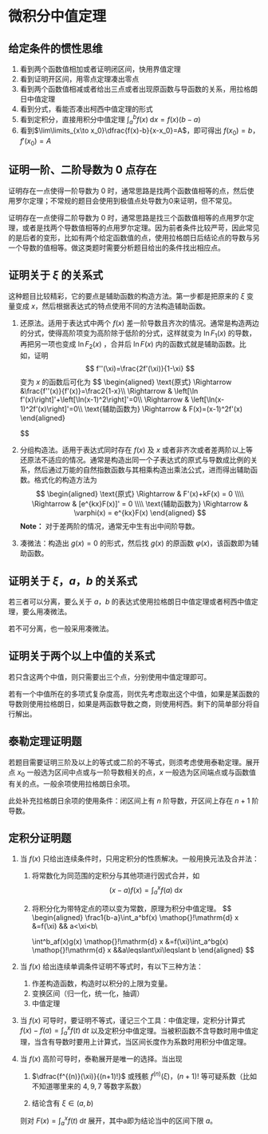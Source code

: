 # 微积分中值定理

## 给定条件的惯性思维

1. 看到两个函数值相加或者证明闭区间，快用界值定理
2. 看到证明开区间，用零点定理凑出零点
3. 看到两个函数值相减或者给出三点或者出现原函数与导函数的关系，用拉格朗日中值定理
4. 看到分式，看能否凑出柯西中值定理的形式
5. 看到定积分，直接用积分中值定理 $\displaystyle \int_{a}^{b} f(x) \mathop{}\!\mathrm{d} x=f(x)(b-a)$
6. 看到$\lim\limits_{x\to x_0}\dfrac{f(x)-b}{x-x_0}=A$，即可得出 $f(x_0)=b$，$f'(x_0)=A$

## 证明一阶、二阶导数为 $0$ 点存在

证明存在一点使得一阶导数为 $0$ 时，通常思路是找两个函数值相等的点，然后使用罗尔定理；不常规的题目会使用到极值点处导数为0来证明，但不常见。

证明存在一点使得二阶导数为 $0$ 时，通常思路是找三个函数值相等的点用罗尔定理，或者是找两个导数值相等的点用罗尔定理。因为前者条件比较严苛，因此常见的是后者的变形，比如有两个给定函数值的点，使用拉格朗日后结论点的导数与另一个导数的值相等。做这类题时需要分析题目给出的条件找出相应点。

## 证明关于 $\xi$ 的关系式

这种题目比较精彩，它的要点是辅助函数的构造方法。第一步都是把原来的 $\xi$ 变量变成 $x$，然后根据表达式的特点使用不同的方法构造辅助函数。

1. 还原法。适用于表达式中两个 $f(x)$ 差一阶导数且齐次的情况。通常是构造两边的分式，使得高阶项变为高阶除于低阶的分式，这样就变为 $\ln F_1(x)$ 的导数，再把另一项也变成 $\ln F_2(x)$ ，合并后 $\ln F(x)$ 内的函数式就是辅助函数。比如，证明
   $$
   f''(\xi)=\frac{2f'(\xi)}{1-\xi}
   $$
   变为 $x$ 的函数后可化为
   $$
   \begin{aligned}
      \text{原式} \Rightarrow &\frac{f''(x)}{f'(x)}=\frac2{1-x}\\\\
      \Rightarrow & \left[\ln f'(x)\right]'+\left[\ln(x-1)^2\right]'=0\\\\
      \Rightarrow & \left[\ln(x-1)^2f'(x)\right]'=0\\\\
      \text{辅助函数为} \Rightarrow & F(x)=(x-1)^2f'(x)
   \end{aligned}
   
   $$

2. 分组构造法。适用于表达式同时存在 $f(x)$ 及 $x$ 或者非齐次或者差两阶以上等还原法不适应的情况。通常是构造出同一个子表达式的原式与导数成比例的关系，然后通过万能的自然指数函数与其相乘构造出乘法公式，进而得出辅助函数。格式化的构造方法为
   $$
   \begin{aligned}
      \text{原式} \Rightarrow & F'(x)+kF(x) = 0 \\\\
      \Rightarrow & [e^{kx}F(x)]' = 0 \\\\
      \text{辅助函数为} \Rightarrow & \varphi(x) = e^{kx}F(x)
   \end{aligned}
   $$
   **Note：** 对于差两阶的情况，通常无中生有出中间阶导数。

3. 凑微法：构造出 $g(x)=0$ 的形式，然后找 $g(x)$ 的原函数 $\varphi(x)$，该函数即为辅助函数。

## 证明关于 $\xi$，$a$，$b$ 的关系式

若三者可以分离，要么关于 $a$，$b$ 的表达式使用拉格朗日中值定理或者柯西中值定理，要么用凑微法。

若不可分离，也一般采用凑微法。

## 证明关于两个以上中值的关系式

若只含这两个中值，则只需要出三个点，分别使用中值定理即可。

若有一个中值所在的多项式复杂度高，则优先考虑取出这个中值，如果是某函数的导数则使用拉格朗日，如果是两函数导数之商，则使用柯西。剩下的简单部分将自行解出。

## 泰勒定理证明题

若题目需要证明三阶及以上的等式或二阶的不等式，则须考虑使用泰勒定理。展开点 $x_0$ 一般选为区间中点或与一阶导数相关的点，$x$ 一般选为区间端点或与函数值有关的点。一般余项使用拉格朗日余项。

此处补充拉格朗日余项的使用条件：闭区间上有 $n$ 阶导数，开区间上存在 $n+1$ 阶导数。

## 定积分证明题

1. 当 $f(x)$ 只给出连续条件时，只用定积分的性质解决。一般用换元法及合并法：

   1. 将常数化为同范围的定积分与其他项进行因式合并，如
      $$
      (x-a)f(x)=\int_{a}^{x} f(a) \mathop{}\!\mathrm{d} x 
      $$

   2. 将积分化为带特定点的项以变为常数，原理为积分中值定理。
      $$
      \begin{aligned}
         \frac1{b-a}\int_a^bf(x) \mathop{}\!\mathrm{d} x &=f(\xi) && a<\xi<b\\

         \int^b_af(x)g(x) \mathop{}\!\mathrm{d} x &=f(\xi)\int_a^bg(x) \mathop{}\!\mathrm{d} x &&a\leqslant\xi\leqslant b
      \end{aligned}
      $$

2. 当 $f(x)$ 给出连续单调条件证明不等式时，有以下三种方法：
   1. 作差构造函数，构造时以积分的上限为变量。
   2. 变换区间（归一化，统一化，抽调）
   3. 中值定理

3. 当 $f(x)$ 可导时，要证明不等式，谨记三个工具：中值定理，定积分计算式 $f(x)-f(a)=\displaystyle \int^x_af(t) \mathop{}\!\mathrm{d} t$ 以及定积分中值定理。当被积函数不含导数时用中值定理，当含有导数时要用上计算式，当区间长度作为系数时用积分中值定理。

4. 当 $f(x)$ 高阶可导时，泰勒展开是唯一的选择。当出现
   1. $\dfrac{f^{(n)}(\xi)}{(n+1)!}$ 或残骸 $f^{(n)}(\xi)，(n+1)!$ 等可疑系数（比如不知道哪里来的 $4,9,7$ 等数字系数）
   
   2. 结论含有 $\xi\in(a,b)$

   则对 $F(x)=\displaystyle \int^x_af(t) \mathop{}\!\mathrm{d} t$ 展开，其中a即为结论当中的区间下限 $a$。

   